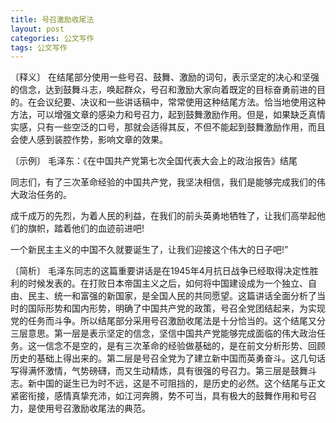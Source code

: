 ```yaml
---
title: 号召激励收尾法
layout: post
categories: 公文写作
tags: 公文写作
---
```


〔释义〕 在结尾部分使用一些号召、鼓舞、激励的词句，表示坚定的决心和坚强的信念，达到鼓舞斗志，唤起群众，号召和激励大家向着既定的目标奋勇前进的目的。在会议纪要、决议和一些讲话稿中，常常使用这种结尾方法。恰当地使用这种方法，可以增强文章的感染力和号召力，起到鼓舞激励作用。但是，如果缺乏真情实感，只有一些空泛的口号，那就会适得其反，不但不能起到鼓舞激励作用，而且会使人感到装腔作势，影响文章的效果。

〔示例〕 毛泽东：《在中国共产党第七次全国代表大会上的政治报告》结尾

同志们，有了三次革命经验的中国共产党，我坚决相信，我们是能够完成我们的伟大政治任务的。

成千成万的先烈，为着人民的利益，在我们的前头英勇地牺牲了，让我们高举起他们的旗帜，踏着他们的血迹前进吧!

一个新民主主义的中国不久就要诞生了，让我们迎接这个伟大的日子吧!”

〔简析〕 毛泽东同志的这篇重要讲话是在1945年4月抗日战争已经取得决定性胜利的时候发表的。在打败日本帝国主义之后，如何将中国建设成为一个独立、自由、民主、统一和富强的新国家，是全国人民的共同愿望。这篇讲话全面分析了当时的国际形势和国内形势，明确了中国共产党的政策，号召全党团结起来，为实现党的任务而斗争。所以结尾部分采用号召激励收尾法是十分恰当的。这个结尾又分三层意思。第一层是表示坚定的信念，坚信中国共产党能够完成面临的伟大政治任务。这一信念不是空的，是有三次革命的经验做基础的，是在前文分析形势、回顾历史的基础上得出来的。第二层是号召全党为了建立新中国而英勇奋斗。这几句话写得满怀激情，气势磅礴，而又生动精炼，具有很强的号召力。第三层是鼓舞斗志。新中国的诞生已为时不远，这是不可阻挡的，是历史的必然。这个结尾与正文紧密衔接，感情真挚充沛，如江河奔腾，势不可当，具有极大的鼓舞作用和号召力，是使用号召激励收尾法的典范。 